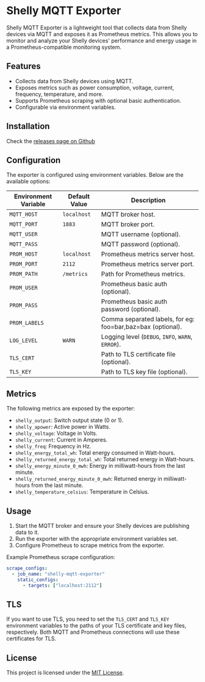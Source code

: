 # Shelly MQTT Exporter

Shelly MQTT Exporter is a lightweight tool that collects data from Shelly devices via MQTT and exposes it as Prometheus metrics. This allows you to monitor and analyze your Shelly devices' performance and energy usage in a Prometheus-compatible monitoring system.


## Features

- Collects data from Shelly devices using MQTT.
- Exposes metrics such as power consumption, voltage, current, frequency, temperature, and more.
- Supports Prometheus scraping with optional basic authentication.
- Configurable via environment variables.


## Installation

Check the [releases page on Github](https://github.com/lajosbencz/shelly-mqtt-exporter/releases)


## Configuration

The exporter is configured using environment variables. Below are the available options:

| Environment Variable      | Default Value   | Description                                      |
|---------------------------|-----------------|--------------------------------------------------|
| `MQTT_HOST`               | `localhost`     | MQTT broker host.                               |
| `MQTT_PORT`               | `1883`          | MQTT broker port.                               |
| `MQTT_USER`               |                 | MQTT username (optional).                       |
| `MQTT_PASS`               |                 | MQTT password (optional).                       |
| `PROM_HOST`               | `localhost`     | Prometheus metrics server host.                 |
| `PROM_PORT`               | `2112`          | Prometheus metrics server port.                 |
| `PROM_PATH`               | `/metrics`      | Path for Prometheus metrics.                    |
| `PROM_USER`               |                 | Prometheus basic auth (optional).               |
| `PROM_PASS`               |                 | Prometheus basic auth password (optional).      |
| `PROM_LABELS`             |                 | Comma separated labels, for eg: foo=bar,baz=bax (optional).  |
| `LOG_LEVEL`               | `WARN`          | Logging level (`DEBUG`, `INFO`, `WARN`, `ERROR`).|
| `TLS_CERT`                |                 | Path to TLS certificate file (optional).        |
| `TLS_KEY`                 |                 | Path to TLS key file (optional).                |


## Metrics

The following metrics are exposed by the exporter:

- `shelly_output`: Switch output state (0 or 1).
- `shelly_apower`: Active power in Watts.
- `shelly_voltage`: Voltage in Volts.
- `shelly_current`: Current in Amperes.
- `shelly_freq`: Frequency in Hz.
- `shelly_energy_total_wh`: Total energy consumed in Watt-hours.
- `shelly_returned_energy_total_wh`: Total returned energy in Watt-hours.
- `shelly_energy_minute_0_mwh`: Energy in milliwatt-hours from the last minute.
- `shelly_returned_energy_minute_0_mwh`: Returned energy in milliwatt-hours from the last minute.
- `shelly_temperature_celsius`: Temperature in Celsius.


## Usage

1. Start the MQTT broker and ensure your Shelly devices are publishing data to it.
2. Run the exporter with the appropriate environment variables set.
3. Configure Prometheus to scrape metrics from the exporter.

Example Prometheus scrape configuration:
```yaml
scrape_configs:
  - job_name: "shelly-mqtt-exporter"
    static_configs:
      - targets: ["localhost:2112"]
```

## TLS

If you want to use TLS, you need to set the `TLS_CERT` and `TLS_KEY` environment variables to the paths of your TLS certificate and key files, respectively. Both MQTT and Prometheus connections will use these certificates for TLS.


## License

This project is licensed under the [MIT License](LICENSE).
